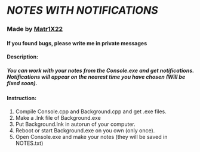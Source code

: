 # **_NOTES WITH NOTIFICATIONS_**
### **Made by [Matr1X22](https://github.com/Matr1X22?tab=repositories)**
#### If you found bugs, please write me in private messages

#### Description:
##### You can work with your notes from the Console.exe and get notifications. Notifications will appear on the nearest time you have chosen _(Will be fixed soon)_.

#### Instruction:
1) Compile Console.cpp and Background.cpp and get .exe files.
2) Make a .lnk file of Background.exe
3) Put Background.lnk in autorun of your computer.
4) Reboot or start Background.exe on you own (only once).
4) Open Console.exe and make your notes (they will be saved in NOTES.txt)

